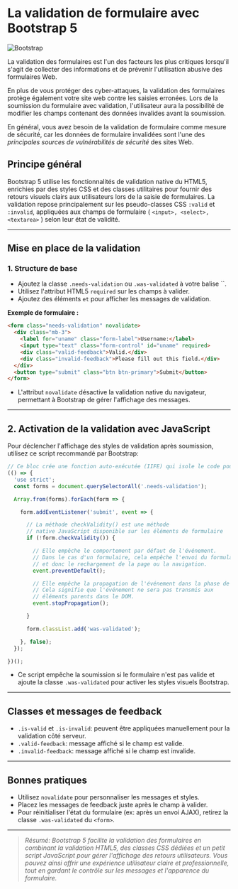 # La validation de formulaire avec Bootstrap 5

![Bootstrap](https://img.shields.io/badge/bootstrap-%238511FA.svg?style=for-the-badge&logo=bootstrap&logoColor=white)

La validation des formulaires est l'un des facteurs les plus critiques lorsqu'il s'agit de collecter des informations et de prévenir l'utilisation abusive des formulaires Web.

En plus de vous protéger des cyber-attaques, la validation des formulaires protège également votre site web contre les saisies erronées.
Lors de la soumission du formulaire avec validation, l'utilisateur aura la possibilité de modifier les champs contenant des données invalides avant la soumission.

En général, vous avez besoin de la validation de formulaire comme mesure de sécurité, car les données de formulaire invalidées sont l'une des *principales sources de vulnérabilités de sécurité* des sites Web.

## Principe général

Bootstrap 5 utilise les fonctionnalités de validation native du HTML5, enrichies par des styles CSS et des classes utilitaires pour fournir des retours visuels clairs aux utilisateurs lors de la saisie de formulaires. La validation repose principalement sur les pseudo-classes CSS `:valid` et `:invalid`, appliquées aux champs de formulaire ( `<input>, <select>, <textarea>` ) selon leur état de validité.

---

## Mise en place de la validation

### 1. Structure de base

- Ajoutez la classe `.needs-validation` ou `.was-validated` à votre balise ``.
- Utilisez l'attribut HTML5 `required` sur les champs à valider.
- Ajoutez des éléments `` et `` pour afficher les messages de validation.

**Exemple de formulaire :**

```html
<form class="needs-validation" novalidate>
  <div class="mb-3">
    <label for="uname" class="form-label">Username:</label>
    <input type="text" class="form-control" id="uname" required>
    <div class="valid-feedback">Valid.</div>
    <div class="invalid-feedback">Please fill out this field.</div>
  </div>
  <button type="submit" class="btn btn-primary">Submit</button>
</form>
```

- L'attribut `novalidate` désactive la validation native du navigateur, permettant à Bootstrap de gérer l'affichage des messages.

---

## 2. Activation de la validation avec JavaScript

Pour déclencher l'affichage des styles de validation après soumission, utilisez ce script recommandé par Bootstrap:

```js
// Ce bloc crée une fonction auto-exécutée (IIFE) qui isole le code pour éviter les conflits de variables globales.
(() => {
  'use strict';
  const forms = document.querySelectorAll('.needs-validation');

  Array.from(forms).forEach(form => {

    form.addEventListener('submit', event => {

      // La méthode checkValidity() est une méthode
      // native JavaScript disponible sur les éléments de formulaire
      if (!form.checkValidity()) {

        // Elle empêche le comportement par défaut de l'événement.
        // Dans le cas d'un formulaire, cela empêche l'envoi du formulaire
        // et donc le rechargement de la page ou la navigation.
        event.preventDefault();

        // Elle empêche la propagation de l'événement dans la phase de bouillonnement 0(bubbling) ou de capture.
        // Cela signifie que l'événement ne sera pas transmis aux
        // éléments parents dans le DOM.
        event.stopPropagation();

      }

      form.classList.add('was-validated');

    }, false);
  });

})();
```

- Ce script empêche la soumission si le formulaire n'est pas valide et ajoute la classe `.was-validated` pour activer les styles visuels Bootstrap.

---

## Classes et messages de feedback

- `.is-valid` et `.is-invalid`: peuvent être appliquées manuellement pour la validation côté serveur.
- `.valid-feedback`: message affiché si le champ est valide.
- `.invalid-feedback`: message affiché si le champ est invalide.

---

## Bonnes pratiques

- Utilisez `novalidate` pour personnaliser les messages et styles.
- Placez les messages de feedback juste après le champ à valider.
- Pour réinitialiser l'état du formulaire (ex: après un envoi AJAX), retirez la classe `.was-validated` du `<form>`.

---
>*Résumé:
Bootstrap 5 facilite la validation des formulaires en combinant la validation HTML5, des classes CSS dédiées et un petit script JavaScript pour gérer l'affichage des retours utilisateurs.
Vous pouvez ainsi offrir une expérience utilisateur claire et professionnelle, tout en gardant le contrôle sur les messages et l'apparence du formulaire.*
